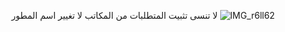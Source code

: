 لا تنسى تثبيت المتطلبات من المكاتب 
لا تغيير اسم المطور 
![IMG_r6ll62](https://github.com/0XJacks/WJ/assets/171430739/d0b70817-f352-4f0e-9b92-6eb891d2119a)
